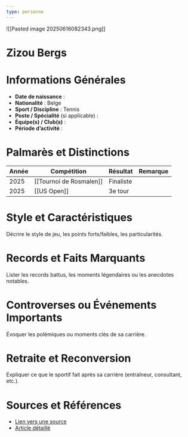 ```yaml
---
type: personne
---
```

![[Pasted image 20250616082343.png]]
# Zizou Bergs

# Informations Générales
- **Date de naissance** :  
- **Nationalité** :  Belge
- **Sport / Discipline** : Tennis 
- **Poste / Spécialité** (si applicable) :  
- **Équipe(s) / Club(s)** :  
- **Période d’activité** :  

# Palmarès et Distinctions
| Année | Compétition             | Résultat  | Remarque |
| ----- | ----------------------- | --------- | -------- |
| 2025  | [[Tournoi de Rosmalen]] | Finaliste |          |
| 2025  | [[US Open]]             | 3e tour   |          |

# Style et Caractéristiques
Décrire le style de jeu, les points forts/faibles, les particularités.

# Records et Faits Marquants
Lister les records battus, les moments légendaires ou les anecdotes notables.

# Controverses ou Événements Importants
Évoquer les polémiques ou moments clés de sa carrière.

# Retraite et Reconversion
Expliquer ce que le sportif fait après sa carrière (entraîneur, consultant, etc.).

# Sources et Références
- [Lien vers une source](#)
- [Article détaillé](#)
